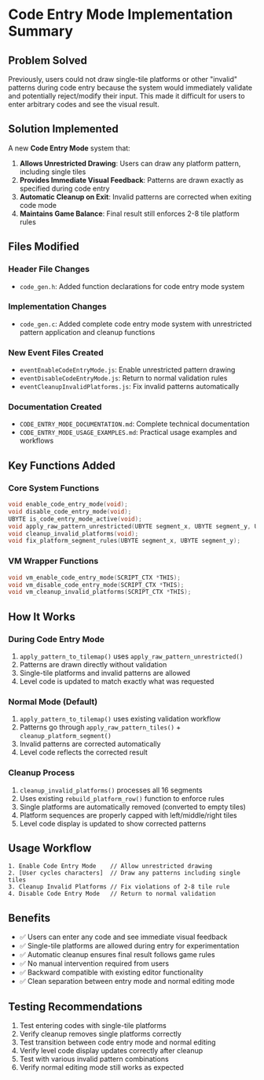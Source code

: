 # Code Entry Mode Implementation Summary

## Problem Solved

Previously, users could not draw single-tile platforms or other "invalid" patterns during code entry because the system would immediately validate and potentially reject/modify their input. This made it difficult for users to enter arbitrary codes and see the visual result.

## Solution Implemented

A new **Code Entry Mode** system that:

1. **Allows Unrestricted Drawing**: Users can draw any platform pattern, including single tiles
2. **Provides Immediate Visual Feedback**: Patterns are drawn exactly as specified during code entry
3. **Automatic Cleanup on Exit**: Invalid patterns are corrected when exiting code mode
4. **Maintains Game Balance**: Final result still enforces 2-8 tile platform rules

## Files Modified

### Header File Changes

- `code_gen.h`: Added function declarations for code entry mode system

### Implementation Changes

- `code_gen.c`: Added complete code entry mode system with unrestricted pattern application and cleanup functions

### New Event Files Created

- `eventEnableCodeEntryMode.js`: Enable unrestricted pattern drawing
- `eventDisableCodeEntryMode.js`: Return to normal validation rules
- `eventCleanupInvalidPlatforms.js`: Fix invalid patterns automatically

### Documentation Created

- `CODE_ENTRY_MODE_DOCUMENTATION.md`: Complete technical documentation
- `CODE_ENTRY_MODE_USAGE_EXAMPLES.md`: Practical usage examples and workflows

## Key Functions Added

### Core System Functions

```c
void enable_code_entry_mode(void);
void disable_code_entry_mode(void);
UBYTE is_code_entry_mode_active(void);
void apply_raw_pattern_unrestricted(UBYTE segment_x, UBYTE segment_y, UWORD pattern);
void cleanup_invalid_platforms(void);
void fix_platform_segment_rules(UBYTE segment_x, UBYTE segment_y);
```

### VM Wrapper Functions

```c
void vm_enable_code_entry_mode(SCRIPT_CTX *THIS);
void vm_disable_code_entry_mode(SCRIPT_CTX *THIS);
void vm_cleanup_invalid_platforms(SCRIPT_CTX *THIS);
```

## How It Works

### During Code Entry Mode

1. `apply_pattern_to_tilemap()` uses `apply_raw_pattern_unrestricted()`
2. Patterns are drawn directly without validation
3. Single-tile platforms and invalid patterns are allowed
4. Level code is updated to match exactly what was requested

### Normal Mode (Default)

1. `apply_pattern_to_tilemap()` uses existing validation workflow
2. Patterns go through `apply_raw_pattern_tiles()` + `cleanup_platform_segment()`
3. Invalid patterns are corrected automatically
4. Level code reflects the corrected result

### Cleanup Process

1. `cleanup_invalid_platforms()` processes all 16 segments
2. Uses existing `rebuild_platform_row()` function to enforce rules
3. Single platforms are automatically removed (converted to empty tiles)
4. Platform sequences are properly capped with left/middle/right tiles
5. Level code display is updated to show corrected patterns

## Usage Workflow

```
1. Enable Code Entry Mode    // Allow unrestricted drawing
2. [User cycles characters]  // Draw any patterns including single tiles
3. Cleanup Invalid Platforms // Fix violations of 2-8 tile rule
4. Disable Code Entry Mode   // Return to normal validation
```

## Benefits

- ✅ Users can enter any code and see immediate visual feedback
- ✅ Single-tile platforms are allowed during entry for experimentation
- ✅ Automatic cleanup ensures final result follows game rules
- ✅ No manual intervention required from users
- ✅ Backward compatible with existing editor functionality
- ✅ Clean separation between entry mode and normal editing mode

## Testing Recommendations

1. Test entering codes with single-tile platforms
2. Verify cleanup removes single platforms correctly
3. Test transition between code entry mode and normal editing
4. Verify level code display updates correctly after cleanup
5. Test with various invalid pattern combinations
6. Verify normal editing mode still works as expected
